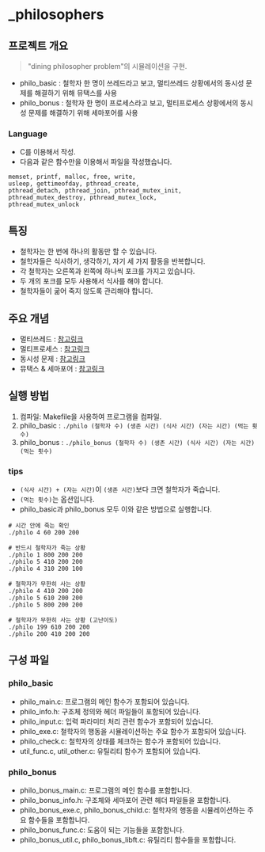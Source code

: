 # _philosophers
## 프로젝트 개요
> "dining philosopher problem"의 시뮬레이션을 구현.
* philo_basic : 철학자 한 명이 쓰레드라고 보고, 멀티쓰레드 상황에서의 동시성 문제를 해결하기 위해 뮤택스를 사용
* philo_bonus : 철학자 한 명이 프로세스라고 보고, 멀티프로세스 상황에서의 동시성 문제를 해결하기 위해 세마포어를 사용

### Language
* C를 이용해서 작성.
* 다음과 같은 함수만을 이용해서 파일을 작성했습니다.
```{bash}
memset, printf, malloc, free, write,
usleep, gettimeofday, pthread_create,
pthread_detach, pthread_join, pthread_mutex_init,
pthread_mutex_destroy, pthread_mutex_lock,
pthread_mutex_unlock
```

## 특징
* 철학자는 한 번에 하나의 활동만 할 수 있습니다.
* 철학자들은 식사하기, 생각하기, 자기 세 가지 활동을 반복합니다.
* 각 철학자는 오른쪽과 왼쪽에 하나씩 포크를 가지고 있습니다.
* 두 개의 포크를 모두 사용해서 식사를 해야 합니다.
* 철학자들이 굶어 죽지 않도록 관리해야 합니다.

## 주요 개념 
* 멀티쓰레드 : [참고링크](https://en.wikipedia.org/wiki/Multithreading_(computer_architecture))
* 멀티프로세스 : [참고링크](https://en.wikipedia.org/wiki/Multiprocessing)
* 동시성 문제 : [참고링크](https://en.wikipedia.org/wiki/Concurrency_(computer_science))
* 뮤택스 & 세마포어 : [참고링크](https://en.wikipedia.org/wiki/Lock_(computer_science)#Mutexes_vs._semaphores)

## 실행 방법
1. 컴파일: Makefile을 사용하여 프로그램을 컴파일.
2. philo_basic : `./philo (철학자 수) (생존 시간) (식사 시간) (자는 시간) (먹는 횟수)`
2. philo_bonus : `./philo_bonus (철학자 수) (생존 시간) (식사 시간) (자는 시간) (먹는 횟수)`

### tips
* `(식사 시간) + (자는 시간)`이 `(생존 시간)`보다 크면 철학자가 죽습니다.
* `(먹는 횟수)`는 옵션입니다.
* philo_basic과 philo_bonus 모두 이와 같은 방법으로 실행합니다.

```{bash}
# 시간 안에 죽는 확인
./philo 4 60 200 200

# 반드시 철학자가 죽는 상황
./philo 1 800 200 200
./philo 5 410 200 200
./philo 4 310 200 100

# 철학자가 무한히 사는 상황
./philo 4 410 200 200
./philo 5 610 200 200
./philo 5 800 200 200

# 철학자가 무한히 사는 상황 (고난이도)
./philo 199 610 200 200 
./philo 200 410 200 200
```

## 구성 파일
### philo_basic
* philo_main.c: 프로그램의 메인 함수가 포함되어 있습니다.
* philo_info.h: 구조체 정의와 헤더 파일들이 포함되어 있습니다.
* philo_input.c: 입력 파라미터 처리 관련 함수가 포함되어 있습니다.
* philo_exe.c: 철학자의 행동을 시뮬레이션하는 주요 함수가 포함되어 있습니다.
* philo_check.c: 철학자의 상태를 체크하는 함수가 포함되어 있습니다.
* util_func.c, util_other.c: 유틸리티 함수가 포함되어 있습니다.

### philo_bonus
* philo_bonus_main.c: 프로그램의 메인 함수를 포함합니다.
* philo_bonus_info.h: 구조체와 세마포어 관련 헤더 파일들을 포함합니다.
* philo_bonus_exe.c, philo_bonus_child.c: 철학자의 행동을 시뮬레이션하는 주요 함수들을 포함합니다.
* philo_bonus_func.c: 도움이 되는 기능들을 포함합니다.
* philo_bonus_util.c, philo_bonus_libft.c: 유틸리티 함수들을 포함합니다.